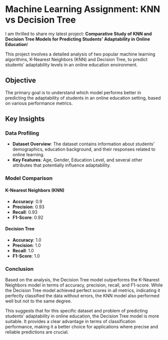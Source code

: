 # Machine Learning Assignment: KNN vs Decision Tree

I am thrilled to share my latest project: **Comparative Study of KNN and Decision Tree Models for Predicting Students' Adaptability in Online Education**!

This project involves a detailed analysis of two popular machine learning algorithms, K-Nearest Neighbors (KNN) and Decision Tree, to predict students' adaptability levels in an online education environment.

## Objective

The primary goal is to understand which model performs better in predicting the adaptability of students in an online education setting, based on various performance metrics.

## Key Insights

### Data Profiling

- **Dataset Overview**: The dataset contains information about students' demographics, education background, and their responses related to online learning.
- **Key Features**: Age, Gender, Education Level, and several other attributes that potentially influence adaptability.

### Model Comparison

#### K-Nearest Neighbors (KNN)

- **Accuracy**: 0.9
- **Precision**: 0.93
- **Recall**: 0.93
- **F1-Score**: 0.92

#### Decision Tree

- **Accuracy**: 1.0
- **Precision**: 1.0
- **Recall**: 1.0
- **F1-Score**: 1.0

### Conclusion

Based on the analysis, the Decision Tree model outperforms the K-Nearest Neighbors model in terms of accuracy, precision, recall, and F1-score. While the Decision Tree model achieved perfect scores in all metrics, indicating it perfectly classified the data without errors, the KNN model also performed well but not to the same degree.

This suggests that for this specific dataset and problem of predicting students' adaptability in online education, the Decision Tree model is more suitable. It provides a clear advantage in terms of classification performance, making it a better choice for applications where precise and reliable predictions are crucial.
